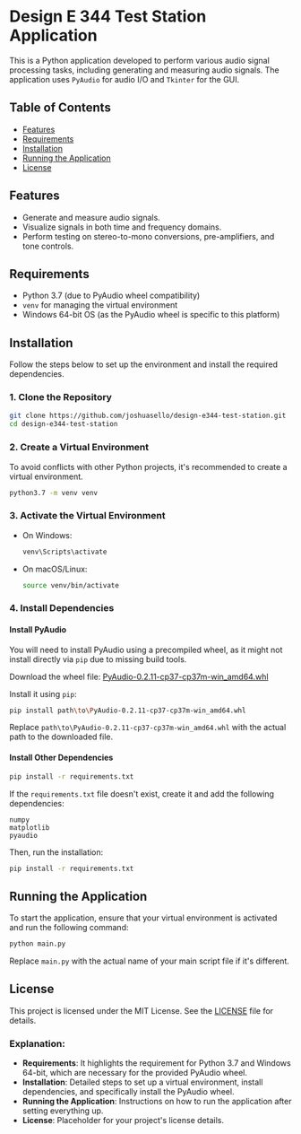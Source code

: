 
# Design E 344 Test Station Application

This is a Python application developed to perform various audio signal processing tasks, including generating and measuring audio signals. The application uses `PyAudio` for audio I/O and `Tkinter` for the GUI.

## Table of Contents
- [Features](#features)
- [Requirements](#requirements)
- [Installation](#installation)
- [Running the Application](#running-the-application)
- [License](#license)

## Features

- Generate and measure audio signals.
- Visualize signals in both time and frequency domains.
- Perform testing on stereo-to-mono conversions, pre-amplifiers, and tone controls.

## Requirements

- Python 3.7 (due to PyAudio wheel compatibility)
- `venv` for managing the virtual environment
- Windows 64-bit OS (as the PyAudio wheel is specific to this platform)

## Installation

Follow the steps below to set up the environment and install the required dependencies.

### 1. Clone the Repository

```bash
git clone https://github.com/joshuasello/design-e344-test-station.git
cd design-e344-test-station
```

### 2. Create a Virtual Environment

To avoid conflicts with other Python projects, it's recommended to create a virtual environment.

```bash
python3.7 -m venv venv
```

### 3. Activate the Virtual Environment

- On Windows:
  ```bash
  venv\Scripts\activate
  ```

- On macOS/Linux:
  ```bash
  source venv/bin/activate
  ```

### 4. Install Dependencies

#### Install PyAudio

You will need to install PyAudio using a precompiled wheel, as it might not install directly via `pip` due to missing build tools.

Download the wheel file:
[PyAudio-0.2.11-cp37-cp37m-win_amd64.whl](https://www.lfd.uci.edu/~gohlke/pythonlibs/#pyaudio)

Install it using `pip`:

```bash
pip install path\to\PyAudio-0.2.11-cp37-cp37m-win_amd64.whl
```

Replace `path\to\PyAudio-0.2.11-cp37-cp37m-win_amd64.whl` with the actual path to the downloaded file.

#### Install Other Dependencies

```bash
pip install -r requirements.txt
```

If the `requirements.txt` file doesn't exist, create it and add the following dependencies:

```text
numpy
matplotlib
pyaudio
```

Then, run the installation:

```bash
pip install -r requirements.txt
```

## Running the Application

To start the application, ensure that your virtual environment is activated and run the following command:

```bash
python main.py
```

Replace `main.py` with the actual name of your main script file if it's different.

## License

This project is licensed under the MIT License. See the [LICENSE](LICENSE) file for details.

### Explanation:

- **Requirements**: It highlights the requirement for Python 3.7 and Windows 64-bit, which are necessary for the provided PyAudio wheel.
- **Installation**: Detailed steps to set up a virtual environment, install dependencies, and specifically install the PyAudio wheel.
- **Running the Application**: Instructions on how to run the application after setting everything up.
- **License**: Placeholder for your project's license details.